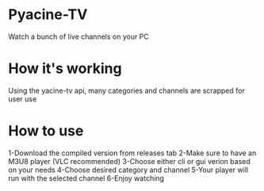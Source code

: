# Pyacine-TV

Watch a bunch of live channels on your PC

# How it's working

Using the yacine-tv api, many categories and channels are scrapped for user use

# How to use

1-Download the compiled version from releases tab
2-Make sure to have an M3U8 player (VLC recommended)
3-Choose either cli or gui verion based on your needs
4-Choose desired category and channel
5-Your player will run with the selected channel
6-Enjoy watching

